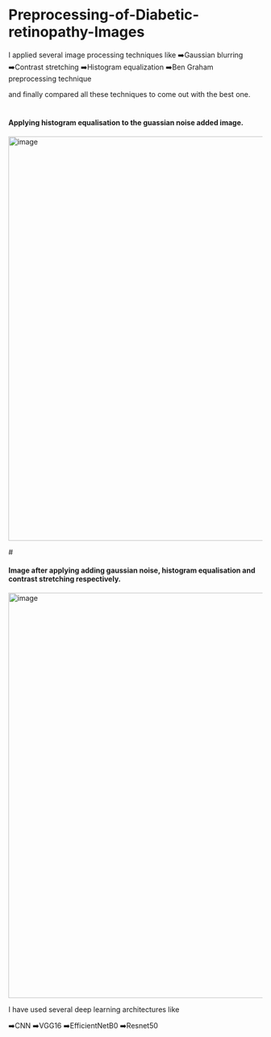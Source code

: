 # Preprocessing-of-Diabetic-retinopathy-Images

I applied several image processing techniques like 
➡️Gaussian blurring
➡️Contrast stretching
➡️Histogram equalization
➡️Ben Graham preprocessing technique

and finally compared all these techniques to come out with the best one.


# <h4>Applying histogram equalisation to the guassian noise added image.</h4>

<img width="801" alt="image" src="https://user-images.githubusercontent.com/118616059/218805526-10a3f09d-8325-4b75-9543-0261dedece26.png">


#<h4>Image after applying adding gaussian noise, histogram equalisation and contrast stretching respectively.</h4>

<img width="803" alt="image" src="https://user-images.githubusercontent.com/118616059/218804214-55893aee-3422-4d31-bb25-9546ddbbf41d.png">


I have used several deep learning architectures like 

➡️CNN
➡️VGG16
➡️EfficientNetB0
➡️Resnet50
